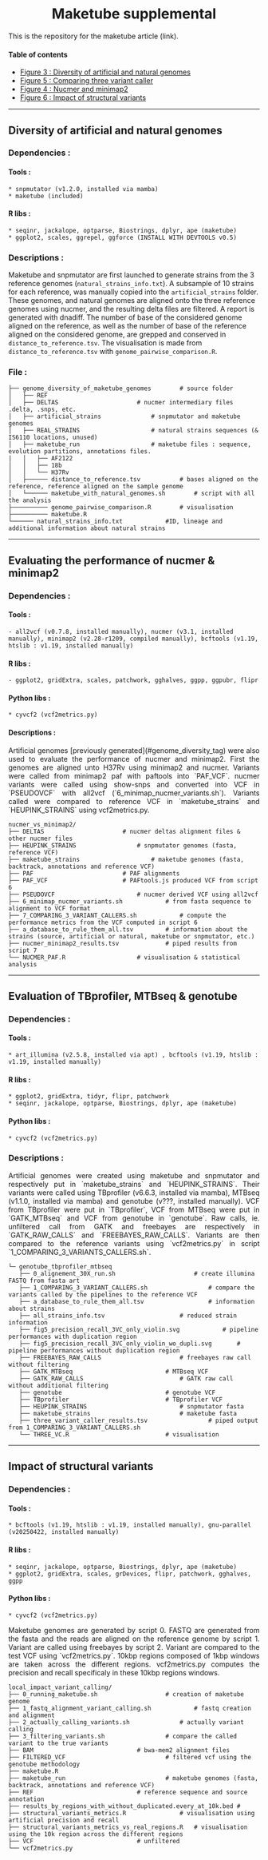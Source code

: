 <h1 align="center"> Maketube supplemental </h1>

This is the repository for the maketube article (link).

#### Table of contents

<!--ts-->
-  [Figure 3 : Diversity of artificial and natural genomes](#genome_diversity_tag)
-  [Figure 5 : Comparing three variant caller](#three_vc)
-  [Figure 4 : Nucmer and minimap2](#nucmer_minimap2)
-  [Figure 6 : Impact of structural variants](#structural_variants)

---
## <a name="genome_diversity_tag"></a> Diversity of artificial and natural genomes

### Dependencies :

#### Tools :
	* snpmutator (v1.2.0, installed via mamba)
	* maketube (included)

#### R libs :
	* seqinr, jackalope, optparse, Biostrings, dplyr, ape (maketube)
	* ggplot2, scales, ggrepel, ggforce (INSTALL WITH DEVTOOLS v0.5)

### Descriptions :

<p align="justify">
	
Maketube and snpmutator are first launched to generate strains from the 3 reference genomes (`natural_strains_info.txt`).
A subsample of 10 strains for each reference, was manually copied into the `artificial_strains` folder.
These genomes, and natural genomes are aligned onto the three reference genomes using nucmer, and the resulting delta files are filtered. A report is generated with dnadiff.
The number of base of the considered genome aligned on the reference, as well as the number of base of the reference aligned on the considered genome, are grepped and conserved in `distance_to_reference.tsv`.
The visualisation is made from `distance_to_reference.tsv` with `genome_pairwise_comparison.R`.
</p>

### File :
```
├── genome_diversity_of_maketube_genomes		# source folder
│   ├── REF
│   ├── DELTAS						# nucmer intermediary files .delta, .snps, etc.
│   ├── artificial_strains				# snpmutator and maketube genomes
│   ├── REAL_STRAINS					# natural strains sequences (& IS6110 locations, unused)
│   ├── maketube_run					# maketube files : sequence, evolution partitions, annotations files. 
|   │   ├── AF2122
│   │   ├── 18b
│   │   └── H37Rv
│   ├────── distance_to_reference.tsv			# bases aligned on the reference, reference aligned on the sample genome
│   └────── maketube_with_natural_genomes.sh		# script with all the analysis
├────────── genome_pairwise_comparison.R		# visualisation
├────────── maketube.R
└────── natural_strains_info.txt			#ID, lineage and additional information about natural strains
```

---
## <a name="nucmer_minimap2"></a> Evaluating the performance of nucmer & minimap2
### Dependencies :

#### Tools : 
	- all2vcf (v0.7.8, installed manually), nucmer (v3.1, installed manually), minimap2 (v2.28-r1209, compiled manually), bcftools (v1.19, htslib : v1.19, installed manually)

#### R libs :
	- ggplot2, gridExtra, scales, patchwork, gghalves, ggpp, ggpubr, flipr
#### Python libs :
	* cyvcf2 (vcf2metrics.py)

#### Descriptions :

<p align="justify">
	Artificial genomes [previously generated](#genome_diversity_tag) were also used to evaluate the performance of nucmer and minimap2.
	First the genomes are aligned unto H37Rv using minimap2 and nucmer. Variants were called from minimap2 paf with paftools into `PAF_VCF`. 
	nucmer variants were called using show-snps and converted into VCF in `PSEUDOVCF` with all2vcf (`6_minimap_nucmer_variants.sh`).
	Variants called were compared to reference VCF in `maketube_strains` and `HEUPINK_STRAINS` using vcf2metrics.py. 
</p>

```
nucmer_vs_minimap2/
├── DELTAS						# nucmer deltas alignment files & other nucmer files
├── HEUPINK_STRAINS					# snpmutator genomes (fasta, reference VCF)
├── maketube_strains					# maketube genomes (fasta, backtrack, annotations and reference VCF)
├── PAF							# PAF alignments
├── PAF_VCF						# PAFtools.js produced VCF from script 6
├── PSEUDOVCF						# nucmer derived VCF using all2vcf
├── 6_minimap_nucmer_variants.sh			# from fasta sequence to alignment to VCF format
├── 7_COMPARING_3_VARIANT_CALLERS.sh			# compute the performance metrics from the VCF computed in script 6
├── a_database_to_rule_them_all.tsv			# information about the strains (source, artificial or natural, maketube or snpmutator, etc.)
├── nucmer_minimap2_results.tsv				# piped results from script 7
└── NUCMER_PAF.R					# visualisation & statistical analysis
```

---
## <a name="three_vc"></a> Evaluation of TBprofiler, MTBseq & genotube
### Dependencies :

#### Tools : 
	* art_illumina (v2.5.8, installed via apt) , bcftools (v1.19, htslib : v1.19, installed manually)

#### R libs :
	* ggplot2, gridExtra, tidyr, flipr, patchwork
	* seqinr, jackalope, optparse, Biostrings, dplyr, ape (maketube)

#### Python libs :
	* cyvcf2 (vcf2metrics.py)

### Descriptions :

<p align="justify">
	Artificial genomes were created using maketube and snpmutator and respectively put in `maketube_strains` and `HEUPINK_STRAINS`.
	Their variants were called using TBprofiler (v6.6.3, installed via mamba), MTBseq (v1.1.0, installed via mamba) and genotube (v???, installed manually).
	VCF from TBprofiler were put in `TBprofiler`, VCF from MTBseq were put in `GATK_MTBseq` and VCF from genotube in `genotube`. 
	Raw calls, ie. unfiltered call from GATK and freebayes are respectively in `GATK_RAW_CALLS` and `FREEBAYES_RAW_CALLS`.
	Variants are then compared to the reference variants using `vcf2metrics.py` in script `1_COMPARING_3_VARIANTS_CALLERS.sh`.

</p>


```
└─ genotube_tbprofiler_mtbseq
   ├── 0_alignement_30X_run.sh				 		# create illumina FASTQ from fasta art
   ├── 1_COMPARING_3_VARIANT_CALLERS.sh					# compare the variants called by the pipelines to the reference VCF
   ├── a_database_to_rule_them_all.tsv					# information about strains
   ├── all_strains_info.tsv						# reduced strain information
   ├── fig5_precision_recall_3VC_only_violin.svg			# pipeline performances with duplication region
   ├── fig5_precision_recall_3VC_only_violin_wo_dupli.svg		# pipeline performances without duplication region
   ├── FREEBAYES_RAW_CALLS						# freebayes raw call without filtering
   ├── GATK_MTBseq							# MTBseq VCF
   ├── GATK_RAW_CALLS							# GATK raw call without additional filtering
   ├── genotube								# genotube VCF
   ├── TBprofiler							# TBprofiler VCF
   ├── HEUPINK_STRAINS							# snpmutator fasta
   ├── maketube_strains							# maketube fasta
   ├── three_variant_caller_results.tsv					# piped output from 1_COMPARING_3_VARIANT_CALLERS.sh
   └── THREE_VC.R							# visualisation
```


---
## <a name="structural_variants"></a> Impact of structural variants
### Dependencies :

#### Tools : 
	* bcftools (v1.19, htslib : v1.19, installed manually), gnu-parallel (v20250422, installed manually)

#### R libs :
	* seqinr, jackalope, optparse, Biostrings, dplyr, ape (maketube)
	* ggplot2, gridExtra, scales, grDevices, flipr, patchwork, gghalves, ggpp

#### Python libs :
	* cyvcf2 (vcf2metrics.py)

<p align="justify">
	Maketube genomes are generated by script 0.
	FASTQ are generated from the fasta and the reads are aligned on the reference genome by script 1.
	Variant are called using freebayes by script 2.
	Variant are compared to the test VCF using `vcf2metrics.py`. 10kbp regions composed of 1kbp windows are taken across the different regions.
	vcf2metrics.py computes the precision and recall specificaly in these 10kbp regions windows.
</p>

```
local_impact_variant_calling/
├── 0_running_maketube.sh					# creation of maketube genome
├── 1_fastq_alignment_variant_calling.sh			# fastq creation and alignment
├── 2_actually_calling_variants.sh				# actually variant calling
├── 3_filtering_variants.sh					# compare the called variant to the true variants
├── BAM								# bwa-mem2 alignment files
├── FILTERED_VCF							# filtered vcf using the genotube methodology
├── maketube.R
├── maketube_run							# maketube genomes (fasta, backtrack, annotations and reference VCF)
├── REF								# reference sequence and source annotation
├── results_by_regions_with_without_duplicated.every_at_10k.bed	# 
├── structural_variants_metrics.R				# visualisation using artificial precision and recall
├── structural_variants_metrics_vs_real_regions.R	# visualisation using the 10k region across the different regions
├── VCF								# unfiltered
└── vcf2metrics.py
```

